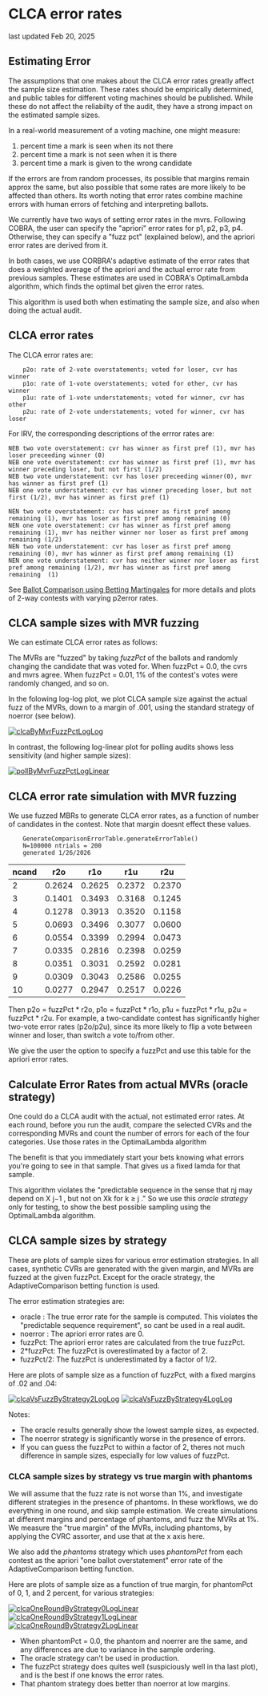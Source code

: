 # CLCA error rates
last updated Feb 20, 2025

## Estimating Error

The assumptions that one makes about the CLCA error rates greatly affect the sample size estimation.
These rates should be empirically determined, and public tables for different voting machines should be published.
While these do not affect the reliabilty of the audit, they have a strong impact on the estimated sample sizes.

In a real-world measurement of a voting machine, one might measure:

1. percent time a mark is seen when its not there
2. percent time a mark is not seen when it is there
3. percent time a mark is given to the wrong candidate

If the errors are from random processes, its possible that margins remain approx the same, but also possible that some rates
are more likely to be affected than others. Its worth noting that error rates combine machine errors with human errors of
fetching and interpreting ballots.

We currently have two ways of setting error rates in the mvrs. Following COBRA, the user can specify the "apriori" error rates for p1, p2, p3, p4.
Otherwise, they can specify a "fuzz pct" (explained below), and the apriori error rates are derived from it. 

In both cases, we use CORBRA's adaptive estimate of the error rates that does a weighted average of the apriori and the 
actual error rate from previous samples. These estimates are used in COBRA's OptimalLambda algorithm, which finds the 
optimal bet given the error rates. 

This algorithm is used both when estimating the sample size, and also when doing the actual audit.

## CLCA error rates

The CLCA error rates are:

        p2o: rate of 2-vote overstatements; voted for loser, cvr has winner
        p1o: rate of 1-vote overstatements; voted for other, cvr has winner
        p1u: rate of 1-vote understatements; voted for winner, cvr has other
        p2u: rate of 2-vote understatements; voted for winner, cvr has loser

For IRV, the corresponding descriptions of the errror rates are:

    NEB two vote overstatement: cvr has winner as first pref (1), mvr has loser preceeding winner (0)
    NEB one vote overstatement: cvr has winner as first pref (1), mvr has winner preceding loser, but not first (1/2)
    NEB two vote understatement: cvr has loser preceeding winner(0), mvr has winner as first pref (1)
    NEB one vote understatement: cvr has winner preceding loser, but not first (1/2), mvr has winner as first pref (1)
    
    NEN two vote overstatement: cvr has winner as first pref among remaining (1), mvr has loser as first pref among remaining (0)
    NEN one vote overstatement: cvr has winner as first pref among remaining (1), mvr has neither winner nor loser as first pref among remaining (1/2)
    NEN two vote understatement: cvr has loser as first pref among remaining (0), mvr has winner as first pref among remaining (1)
    NEN one vote understatement: cvr has neither winner nor loser as first pref among remaining (1/2), mvr has winner as first pref among remaining  (1)

See [Ballot Comparison using Betting Martingales](Betting.md) for more details and plots of 2-way contests
with varying p2error rates.


## CLCA sample sizes with MVR fuzzing

We can estimate CLCA error rates as follows:

The MVRs are "fuzzed" by taking _fuzzPct_ of the ballots
and randomly changing the candidate that was voted for. When fuzzPct = 0.0, the cvrs and mvrs agree.
When fuzzPct = 0.01, 1% of the contest's votes were randomly changed, and so on.

In the folowing log-log plot, we plot CLCA sample size against the actual fuzz of the MVRs, down to a margin of .001, 
using the standard strategy of noerror (see below).

<a href="https://johnlcaron.github.io/rlauxe/docs/plots/fuzz/clcaByMvrFuzzPctLogLog.html" rel="clcaByMvrFuzzPctLogLog">![clcaByMvrFuzzPctLogLog](plots/fuzz/clcaByMvrFuzzPctLogLog.png)</a>

In contrast, the following log-linear plot for polling audits shows less sensitivity (and higher sample sizes):

<a href="https://johnlcaron.github.io/rlauxe/docs/plots/fuzz/pollByMvrFuzzPctLogLinear.html" rel="pollByMvrFuzzPctLogLinear">![pollByMvrFuzzPctLogLinear](plots/fuzz/pollByMvrFuzzPctLogLinear.png)</a>

## CLCA error rate simulation with MVR fuzzing

We use fuzzed MBRs to generate CLCA error rates, as a function of number of candidates in the contest.
Note that margin doesnt effect these values.

````
    GenerateComparisonErrorTable.generateErrorTable()
    N=100000 ntrials = 200
    generated 1/26/2026
````
| ncand | r2o    | r1o    | r1u    | r2u    |
|-------|--------|--------|--------|--------|
| 2     | 0.2624 | 0.2625 | 0.2372 | 0.2370 |
| 3     | 0.1401 | 0.3493 | 0.3168 | 0.1245 |
| 4     | 0.1278 | 0.3913 | 0.3520 | 0.1158 |
| 5     | 0.0693 | 0.3496 | 0.3077 | 0.0600 |
| 6     | 0.0554 | 0.3399 | 0.2994 | 0.0473 |
| 7     | 0.0335 | 0.2816 | 0.2398 | 0.0259 |
| 8     | 0.0351 | 0.3031 | 0.2592 | 0.0281 |
| 9     | 0.0309 | 0.3043 | 0.2586 | 0.0255 |
| 10    | 0.0277 | 0.2947 | 0.2517 | 0.0226 |

Then p2o = fuzzPct * r2o, p1o = fuzzPct * r1o, p1u = fuzzPct * r1u, p2u = fuzzPct * r2u.
For example, a two-candidate contest has significantly higher two-vote error rates (p2o/p2u), since its more likely to flip a
vote between winner and loser, than switch a vote to/from other. 

We give the user the option to specify a fuzzPct and use this table for the apriori error rates.


## Calculate Error Rates from actual MVRs (oracle strategy)

One could do a CLCA audit with the actual, not estimated error rates. At each round, before you run
the audit, compare the selected CVRs and the corresponding MVRs and count the number of errors for each
of the four categories. Use those rates in the OptimalLambda algorithm

The benefit is that you immediately start your bets knowing what errors you're going to see in that sample.
That gives us a fixed lamda for that sample. 

This algorithm violates the "predictable sequence in the sense that ηj may depend on X j−1 , but not on Xk for k ≥ j ."
So we use this _oracle strategy_ only for testing, to show the best possible sampling using the OptimalLambda algorithm.

## CLCA sample sizes by strategy

These are plots of sample sizes for various error estimation strategies. In all cases, synthetic CVRs are generated with the given margin, 
and MVRs are fuzzed at the given fuzzPct. Except for the oracle strategy, the AdaptiveComparison betting function is used.

The error estimation strategies are:

* oracle : The true error rate for the sample is computed. This violates the "predictable sequence requirement", so cant be used in a real audit.
* noerror : The apriori error rates are 0.
* fuzzPct: The apriori error rates are calculated from the true fuzzPct. 
* 2*fuzzPct: The fuzzPct is overestimated by a factor of 2.
* fuzzPct/2: The fuzzPct is underestimated by a factor of 1/2.

Here are plots of sample size as a function of fuzzPct, with a fixed margins of .02 and .04:

<a href="https://johnlcaron.github.io/rlauxe/docs/plots/strategy/clcaVsFuzzByStrategy2LogLog.html" rel="clcaVsFuzzByStrategy2LogLog">![clcaVsFuzzByStrategy2LogLog](plots/strategy/clcaVsFuzzByStrategy2LogLog.png)</a>
<a href="https://johnlcaron.github.io/rlauxe/docs/plots/strategy/clcaVsFuzzByStrategy4LogLog.html" rel="clcaVsFuzzByStrategy4LogLog">![clcaVsFuzzByStrategy4LogLog](plots/strategy/clcaVsFuzzByStrategy4LogLog.png)</a>

Notes:
* The oracle results generally show the lowest sample sizes, as expected.
* The noerror strategy is significantly worse in the presence of errors.
* If you can guess the fuzzPct to within a factor of 2, theres not much difference in sample sizes, especially for low values of fuzzPct.

### CLCA sample sizes by strategy vs true margin with phantoms 

We will assume that the fuzz rate is not worse than 1%, and investigate different strategies in the presence of phantoms.
In these workflows, we do everything in one round, and skip sample estimation. We create simulations at different margins
and percentage of phantoms, and fuzz the MVRs at 1%. We measure the "true margin" of the MVRs, including phantoms, by applying
the CVRC assorter, and use that at the x axis here.

We also add the _phantoms_ strategy which uses _phantomPct_ from each contest as the apriori "one ballot overstatement" error rate of 
the AdaptiveComparison betting function.

Here are plots of sample size as a function of true margin, for phantomPct of 0, 1, and 2 percent, for various strategies:

<a href="https://johnlcaron.github.io/rlauxe/docs/plots/oneround/marginByStrategy0/clcaOneRoundByStrategyLogLinear.html" rel="clcaOneRoundByStrategy0LogLinear">![clcaOneRoundByStrategy0LogLinear](plots/oneround/marginByStrategy0/clcaOneRoundByStrategyLogLinear.png)</a>
<a href="https://johnlcaron.github.io/rlauxe/docs/plots/oneround/marginByStrategy1/clcaOneRoundByStrategyLogLinear.html" rel="clcaOneRoundByStrategy1LogLinear">![clcaOneRoundByStrategy1LogLinear](plots/oneround/marginByStrategy1/clcaOneRoundByStrategyLogLinear.png)</a>
<a href="https://johnlcaron.github.io/rlauxe/docs/plots/oneround/marginByStrategy2/clcaOneRoundByStrategyLogLinear.html" rel="clcaOneRoundByStrategy2LogLinear">![clcaOneRoundByStrategy2LogLinear](plots/oneround/marginByStrategy2/clcaOneRoundByStrategyLogLinear.png)</a>

* When phantomPct = 0.0, the phantom and noerrer are the same, and any differences are due to variance in the sample ordering.
* The oracle strategy can't be used in production. 
* The fuzzPct strategy does quites well (suspiciously well in tha last plot), and is the best if one knows the error rates.
* That phantom strategy does better than noerror at low margins.
